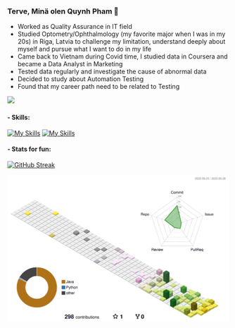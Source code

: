
### Terve, Minä olen Quynh Pham 👋 
- Worked as Quality Assurance in IT field
- Studied Optometry/Ophthalmology (my favorite major when I was in my 20s) in Riga, Latvia to challenge my limitation, understand deeply about myself and pursue what I want to do in my life
- Came back to Vietnam during Covid time, I studied data in Coursera and became a Data Analyst in Marketing 
- Tested data regularly and investigate the cause of abnormal data
- Decided to study about Automation Testing
- Found that my career path need to be related to Testing
  
![](https://komarev.com/ghpvc/?username=ttqp2812fi&color=brightgreen)
#### - Skills: 

[![My Skills](https://skills.thijs.gg/icons?i=java,python&theme=light)](https://skills.thijs.gg) 
[![My Skills](https://skills.thijs.gg/icons?i=mysql,postgres&theme=light)](https://skills.thijs.gg)

#### - Stats for fun:

[![GitHub Streak](https://streak-stats.demolab.com/?user=ttqp2812fi&theme=merko&date_format=j/n/Y)](https://git.io/streak-stats)

![](./profile-3d-contrib/profile-season.svg)
